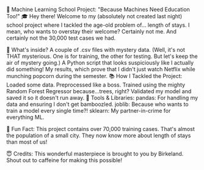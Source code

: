 🤖 Machine Learning School Project: "Because Machines Need Education Too!" 🎓
Hey there! Welcome to my (absolutely not created last night) school project where I tackled the age-old problem of... length of stays. I mean, who wants to overstay their welcome? Certainly not me. And certainly not the 30,000 test cases we had.

🤔 What's inside?
A couple of .csv files with mystery data. (Well, it's not THAT mysterious. One is for training, the other for testing. But let's keep the air of mystery going.)
A Python script that looks suspiciously like I actually did something!
My results, which prove that I didn't just watch Netflix while munching popcorn during the semester.
📚 How I Tackled the Project:
Loaded some data.
Preprocessed like a boss.
Trained using the mighty Random Forest Regressor because...trees, right?
Validated my model and saved it so it doesn't run away.
🔧 Tools & Libraries:
pandas: For handling my data and ensuring I don't get bamboozled.
joblib: Because who wants to train a model every single time?!
sklearn: My partner-in-crime for everything ML.

🕺 Fun Fact:
This project contains over 70,000 training cases. That's almost the population of a small city. They now know more about length of stays than most of us!

😇 Credits:
This wonderful masterpiece is brought to you by Birkeland. Shout out to caffeine for making this possible!
